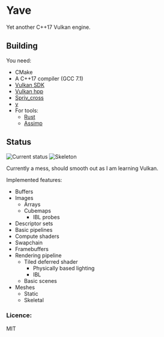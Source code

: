 # Yave
Yet another C++17 Vulkan engine.

## Building
You need:
 * CMake
 * A C++17 compiler (GCC 7.1)
 * [Vulkan SDK](https://lunarg.com/vulkan-sdk/)
 * [Vulkan hpp](https://github.com/KhronosGroup/Vulkan-Hpp)
 * [Spriv_cross](https://github.com/KhronosGroup/SPIRV-Cross)
 * [y](https://github.com/gan74/y)
 * For tools:
   * [Rust](https://www.rust-lang.org/en-US/)
   * [Assimp](http://assimp.sourceforge.net/)

## Status

![Current status](https://i.imgur.com/hK5KGwF.png)
![Skeleton](http://i.imgur.com/tYM66lR.png)

Currently a mess, should smooth out as I am learning Vulkan.

Implemented features:
 * Buffers
 * Images
   * Arrays
   * Cubemaps
     * IBL probes
 * Descriptor sets
 * Basic pipelines
 * Compute shaders
 * Swapchain
 * Framebuffers
 * Rendering pipeline
   * Tiled deferred shader
     * Physically based lighting
     * IBL
   * Basic scenes
 * Meshes
   * Static
   * Skeletal


### Licence:
MIT
